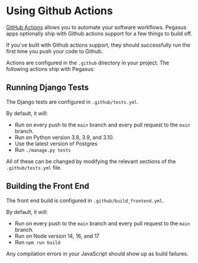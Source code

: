 Using Github Actions
====================

[GitHub Actions](https://github.com/features/actions) allows you to automate your software workflows.
Pegasus apps optionally ship with Github actions support for a few things to build off.

If you've built with Github actions support, they should successfully run the first time you push your code to Github.

Actions are configured in the `.github` directory in your project.
The following actions ship with Pegasus:

## Running Django Tests

The Django tests are configured in `.github/tests.yml`. 

By default, it will:

 - Run on every push to the `main` branch and every pull request to the `main` branch.
 - Run on Python version 3.8, 3.9, and 3.10.
 - Use the latest version of Postgres
 - Run `./manage.py tests`

All of these can be changed by modifying the relevant sections of the `.github/tests.yml` file.

## Building the Front End

The front end build is configured in `.github/build_frontend.yml`.

By default, it will:
 - Run on every push to the `main` branch and every pull request to the `main` branch.
 - Run on Node version 14, 16, and 17
 - Run `npm run build`

Any compilation errors in your JavaScript should show up as build failures.
